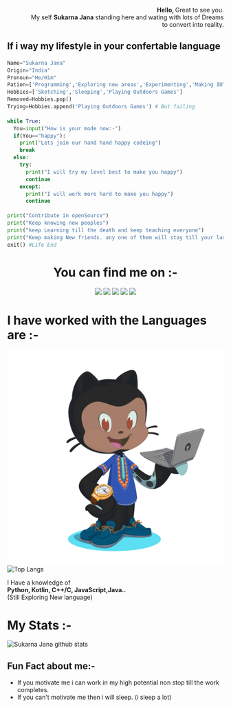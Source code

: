 <p align="right">
  <b>Hello, </b>Great to see you.<br>My self <b>Sukarna Jana</b> standing here and wating with lots of Dreams<br>to convert into reality.
</p>

## If i way my lifestyle in your confertable language
```python
Name="Sukarna Jana"
Origin="India"
Pronoun="He/Him"
Pation=['Programming','Exploring new areas','Experimenting','Making IOT Projects']
Hobbies=['Sketching','Sleeping','Playing Outdoors Games']
Removed=Hobbies.pop()
Trying=Hobbies.append('Playing Outdoors Games') # But failing

while True:
  You=input("How is your mode now:-")
  if(You=="happy"):
    print("Lets join our hand hand happy codeing")
    break
  else:
    try:
      print("I will try my level best to make you happy")
      continue
    except:
      print("I will work more hard to make you happy")
      continue

print("Contribute in openSource")
print("Keep knowing new peoples")
print("keep Learning till the death and keep teaching everyone")
print("Keep making New friends. any one of them will stay till your last breath")
exit() #Life End
```

<h1 align="center">You can find me on :-</h1>
<p align="center">
  <a href="https://twitter.com/JanaSukarna">
    <img src="https://img.shields.io/badge/Twitter-%231DA1F2.svg?&style=plastic&logo=twitter&logoColor=white" height=20></a>
  <a href="https://www.instagram.com/sukarnascience/">
    <img src="https://img.shields.io/badge/Instagram-%23E4405F.svg?&style=plastic&logo=instagram&logoColor=white" height=20></a>
  <a href="https://www.facebook.com/sukarna.jana.9">
    <img src="https://img.shields.io/badge/Facebook-%234267B2.svg?&style=plastic&logo=facebook&logoColor=white" height=20></a>
  <a href="https://dev.to/sukarnascience">
    <img src="https://img.shields.io/badge/DEV.TO-%230A0A0A.svg?&style=plastic&logo=dev-dot-to&logoColor=white" height=20></a>
  <a href="https://stackoverflow.com/users/13509333/sukarna-jana">
    <img src="https://img.shields.io/badge/Stack Overflow-%23F48024.svg?&style=plastic&logo=stackoverflow&logoColor=white" height=20></a>
</p>

<h1 align="left">I have worked with the Languages are :-</h1>
<img align="right" src="Octocat.png" alt="My Octocat" width="500" height="500">
<p align="left">
  <img src="https://github-readme-stats.vercel.app/api/top-langs/?username=Sukarnascience&langs_count=8&bg_color=30,e96443,904e95&title_color=fff&text_color=000" alt="Top Langs">
</p>  
<p align="left">
  I Have a knowledge of <br><b>Python, Kotlin, C++/C, JavaScript,Java..</b><br>(Still Exploring New language)
</p>

<h1 align="left">My Stats :-</h1>
<p align="left">
<img src="https://github-readme-stats.vercel.app/api?username=Sukarnascience&show_icons=true&bg_color=30,e96443,904e95&title_color=fff&text_color=000" alt="Sukarna Jana github stats">
</p>

## Fun Fact about me:- ##
* If you motivate me i can work in my high potential non stop till the work completes.
* If you can't motivate me then i will sleep. (i sleep a lot)
